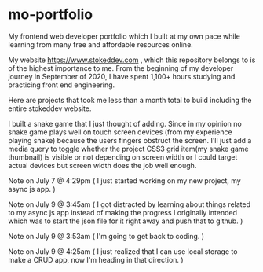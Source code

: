 # mo-portfolio
My frontend web developer portfolio which I built at my own pace while learning from many free and affordable resources online.

My website https://www.stokeddev.com , which this repository belongs to is of the highest importance to me. From the beginning of my developer journey in September of 2020, I have spent 1,100+ hours studying and practicing front end engineering.

Here are projects that took me less than a month total to build including the entire stokeddev website.

I built a snake game that I just thought of adding. Since in my opinion no snake game plays well on touch screen devices (from my experience playing snake) because the users fingers obstruct the screen. I'll just add a media query to toggle whether the project CSS3 grid item(my snake game thumbnail) is visible or not depending on screen width or I could target actual devices but screen width does the job well enough.

Note on July 7 @ 4:29pm ( I just started working on my new project, my async js app. )

Note on July 9 @ 3:45am ( I got distracted by learning about things related to my async js app instead of making the progress I originally intended which was to start the json file for it right away and push that to github. )

Note on July 9 @ 3:53am ( I'm going to get back to coding. )

Note on July 9 @ 4:25am ( I just realized that I can use local storage to make a CRUD app, now I'm heading in that direction. )
